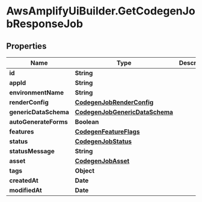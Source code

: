 # AwsAmplifyUiBuilder.GetCodegenJobResponseJob

## Properties

Name | Type | Description | Notes
------------ | ------------- | ------------- | -------------
**id** | **String** |  | 
**appId** | **String** |  | 
**environmentName** | **String** |  | 
**renderConfig** | [**CodegenJobRenderConfig**](CodegenJobRenderConfig.md) |  | [optional] 
**genericDataSchema** | [**CodegenJobGenericDataSchema**](CodegenJobGenericDataSchema.md) |  | [optional] 
**autoGenerateForms** | **Boolean** |  | [optional] 
**features** | [**CodegenFeatureFlags**](CodegenFeatureFlags.md) |  | [optional] 
**status** | [**CodegenJobStatus**](CodegenJobStatus.md) |  | [optional] 
**statusMessage** | **String** |  | [optional] 
**asset** | [**CodegenJobAsset**](CodegenJobAsset.md) |  | [optional] 
**tags** | **Object** |  | [optional] 
**createdAt** | **Date** |  | [optional] 
**modifiedAt** | **Date** |  | [optional] 


